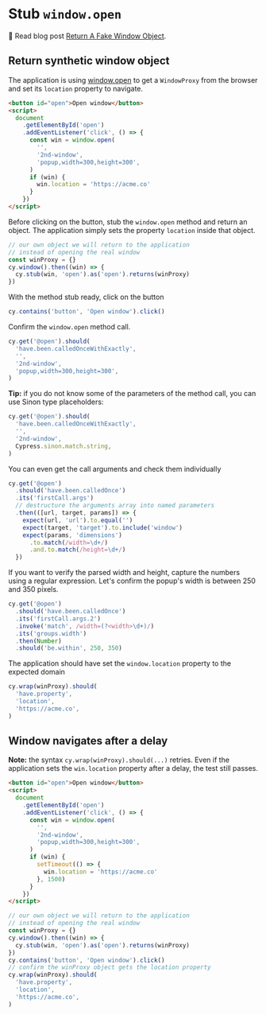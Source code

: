 # Stub `window.open`

📝 Read blog post [Return A Fake Window Object](https://glebbahmutov.com/blog/return-fake-window/).

## Return synthetic window object

The application is using [window.open](https://developer.mozilla.org/en-US/docs/Web/API/Window/open) to get a `WindowProxy` from the browser and set its `location` property to navigate.

<!-- fiddle Return synthetic window object -->

```html hide
<button id="open">Open window</button>
<script>
  document
    .getElementById('open')
    .addEventListener('click', () => {
      const win = window.open(
        '',
        '2nd-window',
        'popup,width=300,height=300',
      )
      if (win) {
        win.location = 'https://acme.co'
      }
    })
</script>
```

Before clicking on the button, stub the `window.open` method and return an object. The application simply sets the property `location` inside that object.

```js
// our own object we will return to the application
// instead of opening the real window
const winProxy = {}
cy.window().then((win) => {
  cy.stub(win, 'open').as('open').returns(winProxy)
})
```

With the method stub ready, click on the button

```js
cy.contains('button', 'Open window').click()
```

Confirm the `window.open` method call.

```js
cy.get('@open').should(
  'have.been.calledOnceWithExactly',
  '',
  '2nd-window',
  'popup,width=300,height=300',
)
```

**Tip:** if you do not know some of the parameters of the method call, you can use Sinon type placeholders:

```js
cy.get('@open').should(
  'have.been.calledOnceWithExactly',
  '',
  '2nd-window',
  Cypress.sinon.match.string,
)
```

You can even get the call arguments and check them individually

```js
cy.get('@open')
  .should('have.been.calledOnce')
  .its('firstCall.args')
  // destructure the arguments array into named parameters
  .then(([url, target, params]) => {
    expect(url, 'url').to.equal('')
    expect(target, 'target').to.include('window')
    expect(params, 'dimensions')
      .to.match(/width=\d+/)
      .and.to.match(/height=\d+/)
  })
```

If you want to verify the parsed width and height, capture the numbers using a regular expression. Let's confirm the popup's width is between 250 and 350 pixels.

```js
cy.get('@open')
  .should('have.been.calledOnce')
  .its('firstCall.args.2')
  .invoke('match', /width=(?<width>\d+)/)
  .its('groups.width')
  .then(Number)
  .should('be.within', 250, 350)
```

The application should have set the `window.location` property to the expected domain

```js
cy.wrap(winProxy).should(
  'have.property',
  'location',
  'https://acme.co',
)
```

<!-- fiddle-end -->

## Window navigates after a delay

**Note:** the syntax `cy.wrap(winProxy).should(...)` retries. Even if the application sets the `win.location` property after a delay, the test still passes.

<!-- fiddle App sets the location after a delay -->

```html hide
<button id="open">Open window</button>
<script>
  document
    .getElementById('open')
    .addEventListener('click', () => {
      const win = window.open(
        '',
        '2nd-window',
        'popup,width=300,height=300',
      )
      if (win) {
        setTimeout(() => {
          win.location = 'https://acme.co'
        }, 1500)
      }
    })
</script>
```

```js
// our own object we will return to the application
// instead of opening the real window
const winProxy = {}
cy.window().then((win) => {
  cy.stub(win, 'open').as('open').returns(winProxy)
})
cy.contains('button', 'Open window').click()
// confirm the winProxy object gets the location property
cy.wrap(winProxy).should(
  'have.property',
  'location',
  'https://acme.co',
)
```

<!-- fiddle-end -->
